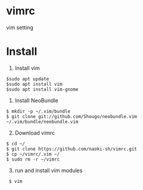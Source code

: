 # vimrc
vim setting

# Install
1. Install vim
 ```
 $sudo apt update
 $sudo apt install vim
 $sudo apt install vim-gnome
 ```

1. Install NeoBundle
 ```
 $ mkdir -p ~/.vim/bundle
 $ git clone git://github.com/Shougo/neobundle.vim ~/.vim/bundle/neobundle.vim
 ```
2. Download vimrc
 ```
 $ cd ~/
 $ git clone https://github.com/naoki-sh/vimrc.git
 $ cp ~/vimrc/.vim ~/
 $ sudo rm -r ~/vimrc
 ```

3. run and install vim modules
```
 $ vim
```
